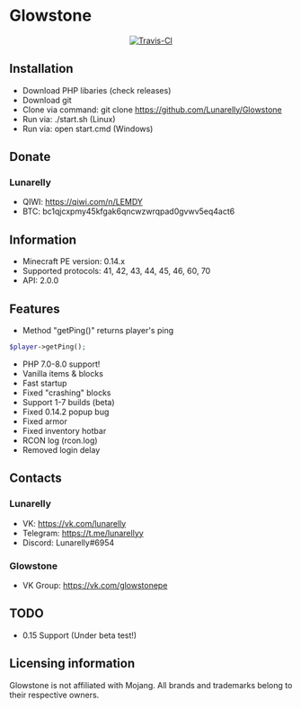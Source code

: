 # Glowstone

<p align="center">
	<a href="https://app.travis-ci.com/github/Lunarelly/Glowstone"><img src="https://app.travis-ci.com/Lunarelly/Glowstone.svg?token=xVyKoioPR24BZ4Qe4mcB&branch=master" alt="Travis-CI" /></a>
</p>

## Installation
- Download PHP libaries (check releases)
- Download git
- Clone via command: git clone https://github.com/Lunarelly/Glowstone
- Run via: ./start.sh (Linux)
- Run via: open start.cmd (Windows)

## Donate
### Lunarelly
- QIWI: https://qiwi.com/n/LEMDY
- BTC: bc1qjcxpmy45kfgak6qncwzwrqpad0gvwv5eq4act6

## Information
- Minecraft PE version: 0.14.x
- Supported protocols: 41, 42, 43, 44, 45, 46, 60, 70
- API: 2.0.0

## Features
- Method "getPing()" returns player's ping
```php
$player->getPing();
```
- PHP 7.0-8.0 support!
- Vanilla items & blocks
- Fast startup
- Fixed "crashing" blocks
- Support 1-7 builds (beta)
- Fixed 0.14.2 popup bug
- Fixed armor
- Fixed inventory hotbar
- RCON log (rcon.log)
- Removed login delay

## Contacts
### Lunarelly
- VK: https://vk.com/lunarelly
- Telegram: https://t.me/lunarellyy
- Discord: Lunarelly#6954

### Glowstone
- VK Group: https://vk.com/glowstonepe

## TODO
- 0.15 Support (Under beta test!)

## Licensing information
Glowstone is not affiliated with Mojang. All brands and trademarks belong to their respective owners.
